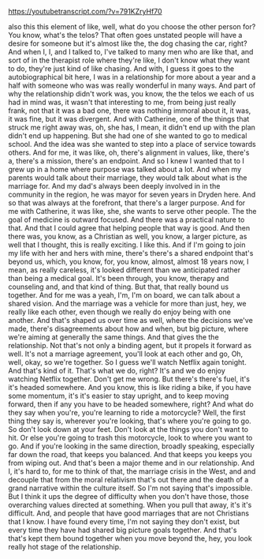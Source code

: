 https://youtubetranscript.com/?v=791KZryHf70

 also this this element of like, well, what do you choose the other person for? You know, what's the telos? That often goes unstated people will have a desire for someone but it's almost like the, the dog chasing the car, right? And when I, I, and I talked to, I've talked to many men who are like that, and sort of in the therapist role where they're like, I don't know what they want to do, they're just kind of like chasing. And with, I guess it goes to the autobiographical bit here, I was in a relationship for more about a year and a half with someone who was was really wonderful in many ways. And part of why the relationship didn't work was, you know, the the telos we each of us had in mind was, it wasn't that interesting to me, from being just really frank, not that it was a bad one, there was nothing immoral about it, it was, it was fine, but it was divergent. And with Catherine, one of the things that struck me right away was, oh, she has, I mean, it didn't end up with the plan didn't end up happening. But she had one of she wanted to go to medical school. And the idea was she wanted to step into a place of service towards others. And for me, it was like, oh, there's alignment in values, like, there's a, there's a mission, there's an endpoint. And so I knew I wanted that to I grew up in a home where purpose was talked about a lot. And when my parents would talk about their marriage, they would talk about what is the marriage for. And my dad's always been deeply involved in in the community in the region, he was mayor for seven years in Dryden here. And so that was always at the forefront, that there's a larger purpose. And for me with Catherine, it was like, she, she wants to serve other people. The the goal of medicine is outward focused. And there was a practical nature to that. And that I could agree that helping people that way is good. And then there was, you know, as a Christian as well, you know, a larger picture, as well that I thought, this is really exciting. I like this. And if I'm going to join my life with her and hers with mine, there's there's a shared endpoint that's beyond us, which, you know, for, you know, almost, almost 18 years now, I mean, as really careless, it's looked different than we anticipated rather than being a medical goal. It's been through, you know, therapy and counseling and, and that kind of thing. But that, that really bound us together. And for me was a yeah, I'm, I'm on board, we can talk about a shared vision. And the marriage was a vehicle for more than just, hey, we really like each other, even though we really do enjoy being with one another. And that's shaped us over time as well, where the decisions we've made, there's disagreements about how and when, but big picture, where we're aiming at generally the same things. And that gives the the relationship. Not that's not only a binding agent, but it propels it forward as well. It's not a marriage agreement, you'll look at each other and go, Oh, well, okay, so we're together. So I guess we'll watch Netflix again tonight. And that's kind of it. That's what we do, right? It's and we do enjoy watching Netflix together. Don't get me wrong. But there's there's fuel, it's it's headed somewhere. And you know, this is like riding a bike, if you have some momentum, it's it's easier to stay upright, and to keep moving forward, then if any you have to be headed somewhere, right? And what do they say when you're, you're learning to ride a motorcycle? Well, the first thing they say is, wherever you're looking, that's where you're going to go. So don't look down at your feet. Don't look at the things you don't want to hit. Or else you're going to trash this motorcycle, look to where you want to go. And if you're looking in the same direction, broadly speaking, especially far down the road, that keeps you balanced. And that keeps you keeps you from wiping out. And that's been a major theme and in our relationship. And I, it's hard to, for me to think of that, the marriage crisis in the West, and and decouple that from the moral relativism that's out there and the death of a grand narrative within the culture itself. So I'm not saying that's impossible. But I think it ups the degree of difficulty when you don't have those, those overarching values directed at something. When you pull that away, it's it's difficult. And, and people that have good marriages that are not Christians that I know. I have found every time, I'm not saying they don't exist, but every time they have had shared big picture goals together. And that's that's kept them bound together when you move beyond the, hey, you look really hot stage of the relationship.